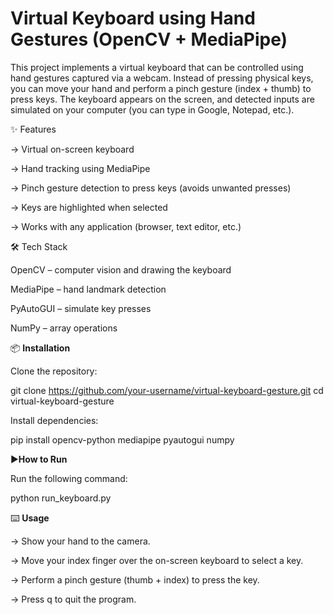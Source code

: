 # Virtual Keyboard using Hand Gestures (OpenCV + MediaPipe)


This project implements a virtual keyboard that can be controlled using hand gestures captured via a webcam.
Instead of pressing physical keys, you can move your hand and perform a pinch gesture (index + thumb) to press keys.
The keyboard appears on the screen, and detected inputs are simulated on your computer (you can type in Google, Notepad, etc.).

✨ Features

-> Virtual on-screen keyboard

-> Hand tracking using MediaPipe

-> Pinch gesture detection to press keys (avoids unwanted presses)

-> Keys are highlighted when selected

-> Works with any application (browser, text editor, etc.)

🛠️ Tech Stack

OpenCV – computer vision and drawing the keyboard

MediaPipe – hand landmark detection

PyAutoGUI – simulate key presses

NumPy – array operations

📦 **Installation**

Clone the repository:

git clone https://github.com/your-username/virtual-keyboard-gesture.git
cd virtual-keyboard-gesture


Install dependencies:

pip install opencv-python mediapipe pyautogui numpy


▶️**How to Run**

Run the following command:

python run_keyboard.py


⌨️ **Usage**

-> Show your hand to the camera.

-> Move your index finger over the on-screen keyboard to select a key.

-> Perform a pinch gesture (thumb + index) to press the key.

-> Press q to quit the program.